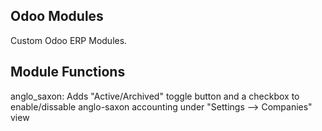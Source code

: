 Odoo Modules
------------

Custom Odoo ERP Modules.


Module Functions
----------------

anglo_saxon: Adds "Active/Archived" toggle button and a checkbox to enable/dissable anglo-saxon accounting under "Settings --> Companies" view

